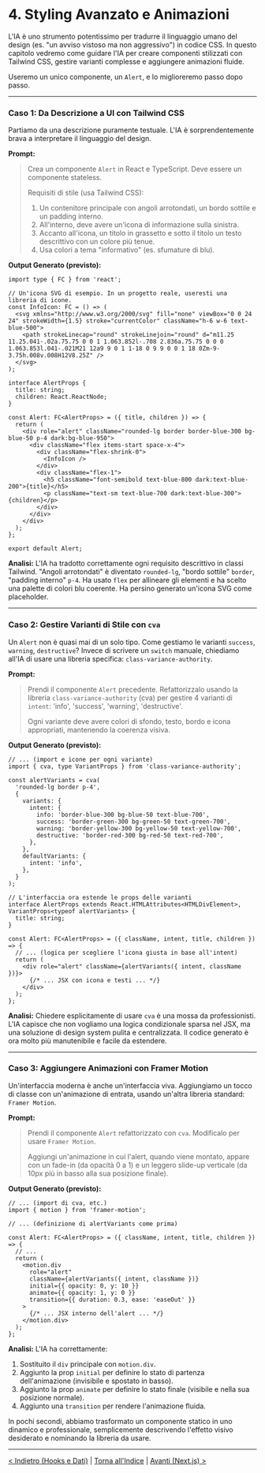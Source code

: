 # 4. Styling Avanzato e Animazioni

L'IA è uno strumento potentissimo per tradurre il linguaggio umano del design (es. "un avviso vistoso ma non aggressivo") in codice CSS. In questo capitolo vedremo come guidare l'IA per creare componenti stilizzati con Tailwind CSS, gestire varianti complesse e aggiungere animazioni fluide.

Useremo un unico componente, un `Alert`, e lo miglioreremo passo dopo passo.

---

### Caso 1: Da Descrizione a UI con Tailwind CSS

Partiamo da una descrizione puramente testuale. L'IA è sorprendentemente brava a interpretare il linguaggio del design.

**Prompt:**

> Crea un componente `Alert` in React e TypeScript. Deve essere un componente stateless.
> 
> Requisiti di stile (usa Tailwind CSS):
> 1.  Un contenitore principale con angoli arrotondati, un bordo sottile e un padding interno.
> 2.  All'interno, deve avere un'icona di informazione sulla sinistra.
> 3.  Accanto all'icona, un titolo in grassetto e sotto il titolo un testo descrittivo con un colore più tenue.
> 4.  Usa colori a tema "informativo" (es. sfumature di blu).

**Output Generato (previsto):**

```tsx
import type { FC } from 'react';

// Un'icona SVG di esempio. In un progetto reale, useresti una libreria di icone.
const InfoIcon: FC = () => (
  <svg xmlns="http://www.w3.org/2000/svg" fill="none" viewBox="0 0 24 24" strokeWidth={1.5} stroke="currentColor" className="h-6 w-6 text-blue-500">
    <path strokeLinecap="round" strokeLinejoin="round" d="m11.25 11.25.041-.02a.75.75 0 0 1 1.063.852l-.708 2.836a.75.75 0 0 0 1.063.853l.041-.021M21 12a9 9 0 1 1-18 0 9 9 0 0 1 18 0Zm-9-3.75h.008v.008H12V8.25Z" />
  </svg>
);

interface AlertProps {
  title: string;
  children: React.ReactNode;
}

const Alert: FC<AlertProps> = ({ title, children }) => {
  return (
    <div role="alert" className="rounded-lg border border-blue-300 bg-blue-50 p-4 dark:bg-blue-950">
      <div className="flex items-start space-x-4">
        <div className="flex-shrink-0">
          <InfoIcon />
        </div>
        <div className="flex-1">
          <h5 className="font-semibold text-blue-800 dark:text-blue-200">{title}</h5>
          <p className="text-sm text-blue-700 dark:text-blue-300">{children}</p>
        </div>
      </div>
    </div>
  );
};

export default Alert;
```

**Analisi:**
L'IA ha tradotto correttamente ogni requisito descrittivo in classi Tailwind. "Angoli arrotondati" è diventato `rounded-lg`, "bordo sottile" `border`, "padding interno" `p-4`. Ha usato `flex` per allineare gli elementi e ha scelto una palette di colori blu coerente. Ha persino generato un'icona SVG come placeholder.

---

### Caso 2: Gestire Varianti di Stile con `cva`

Un `Alert` non è quasi mai di un solo tipo. Come gestiamo le varianti `success`, `warning`, `destructive`? Invece di scrivere un `switch` manuale, chiediamo all'IA di usare una libreria specifica: `class-variance-authority`.

**Prompt:**

> Prendi il componente `Alert` precedente.
> Refattorizzalo usando la libreria `class-variance-authority` (cva) per gestire 4 varianti di `intent`: 'info', 'success', 'warning', 'destructive'.
> 
> Ogni variante deve avere colori di sfondo, testo, bordo e icona appropriati, mantenendo la coerenza visiva.

**Output Generato (previsto):**

```tsx
// ... (import e icone per ogni variante)
import { cva, type VariantProps } from 'class-variance-authority';

const alertVariants = cva(
  'rounded-lg border p-4',
  {
    variants: {
      intent: {
        info: 'border-blue-300 bg-blue-50 text-blue-700',
        success: 'border-green-300 bg-green-50 text-green-700',
        warning: 'border-yellow-300 bg-yellow-50 text-yellow-700',
        destructive: 'border-red-300 bg-red-50 text-red-700',
      },
    },
    defaultVariants: {
      intent: 'info',
    },
  }
);

// L'interfaccia ora estende le props delle varianti
interface AlertProps extends React.HTMLAttributes<HTMLDivElement>, VariantProps<typeof alertVariants> {
  title: string;
}

const Alert: FC<AlertProps> = ({ className, intent, title, children }) => {
  // ... (logica per scegliere l'icona giusta in base all'intent)
  return (
    <div role="alert" className={alertVariants({ intent, className })}>
      {/* ... JSX con icona e testi ... */}
    </div>
  );
};
```

**Analisi:**
Chiedere esplicitamente di usare `cva` è una mossa da professionisti. L'IA capisce che non vogliamo una logica condizionale sparsa nel JSX, ma una soluzione di design system pulita e centralizzata. Il codice generato è ora molto più manutenibile e facile da estendere.

---

### Caso 3: Aggiungere Animazioni con Framer Motion

Un'interfaccia moderna è anche un'interfaccia viva. Aggiungiamo un tocco di classe con un'animazione di entrata, usando un'altra libreria standard: `Framer Motion`.

**Prompt:**

> Prendi il componente `Alert` refattorizzato con `cva`.
> Modificalo per usare `Framer Motion`.
> 
> Aggiungi un'animazione in cui l'alert, quando viene montato, appare con un fade-in (da opacità 0 a 1) e un leggero slide-up verticale (da 10px più in basso alla sua posizione finale).

**Output Generato (previsto):**

```tsx
// ... (import di cva, etc.)
import { motion } from 'framer-motion';

// ... (definizione di alertVariants come prima)

const Alert: FC<AlertProps> = ({ className, intent, title, children }) => {
  // ...
  return (
    <motion.div
      role="alert"
      className={alertVariants({ intent, className })}
      initial={{ opacity: 0, y: 10 }}
      animate={{ opacity: 1, y: 0 }}
      transition={{ duration: 0.3, ease: 'easeOut' }}
    >
      {/* ... JSX interno dell'alert ... */}
    </motion.div>
  );
};
```

**Analisi:**
L'IA ha correttamente:
1.  Sostituito il `div` principale con `motion.div`.
2.  Aggiunto la prop `initial` per definire lo stato di partenza dell'animazione (invisibile e spostato in basso).
3.  Aggiunto la prop `animate` per definire lo stato finale (visibile e nella sua posizione normale).
4.  Aggiunto una `transition` per rendere l'animazione fluida.

In pochi secondi, abbiamo trasformato un componente statico in uno dinamico e professionale, semplicemente descrivendo l'effetto visivo desiderato e nominando la libreria da usare.

---

[< Indietro (Hooks e Dati)](./03-hooks-e-gestione-dati.md) | [Torna all'Indice](./index.md) | [Avanti (Next.js) >](./05-nextjs-15-server-centric.md)
